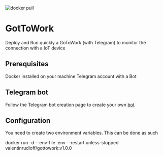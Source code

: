 ![docker pull](https://img.shields.io/docker/pulls/valentinrudloff/gottowork.svg)

# GotToWork
Deploy and Run quickly a GoToWork (with Telegram) to monitor the connection with a IoT device

## Prerequisites
Docker installed on your machine
Telegram account with a Bot

## Telegram bot
Follow the Telegram bot creation page to create your own [bot](https://core.telegram.org/bots)

## Configuration
You need to create two environment variables. This can be done as such

docker run -d --env-file .env --restart unless-stopped valentinrudloff/gottowork:v1.0.0